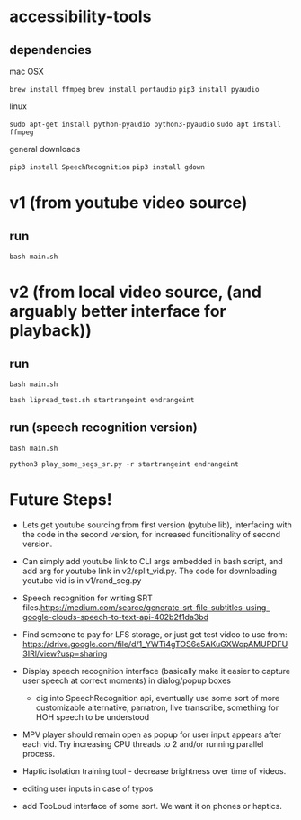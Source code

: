 # accessibility-tools

## dependencies 

mac OSX

`brew install ffmpeg`
`brew install portaudio`
`pip3 install pyaudio`

linux

`sudo apt-get install python-pyaudio python3-pyaudio`
`sudo apt install ffmpeg`

general downloads

`pip3 install SpeechRecognition`
`pip3 install gdown`

# v1 (from youtube video source)

## run 

`bash main.sh`


# v2 (from local video source, (and arguably better interface for playback))

## run

`bash main.sh`

`bash lipread_test.sh startrangeint endrangeint`

## run (speech recognition version)

`bash main.sh`

`python3 play_some_segs_sr.py -r startrangeint endrangeint`

# Future Steps!

- Lets get youtube sourcing from first version (pytube lib), interfacing with the code in the second version, for increased funcitionality of second version. 
- Can simply add youtube link to CLI args embedded in bash script, and add arg for youtube link in v2/split_vid.py. The code for downloading youtube vid is in v1/rand_seg.py
- Speech recognition for writing SRT files.https://medium.com/searce/generate-srt-file-subtitles-using-google-clouds-speech-to-text-api-402b2f1da3bd
- Find someone to pay for LFS storage, or just get test video to use from: https://drive.google.com/file/d/1_YWTi4gTOS6e5AKuGXWopAMUPDFU3IRl/view?usp=sharing
- Display speech recognition interface (basically make it easier to capture user speech at correct moments) in dialog/popup boxes
  - dig into SpeechRecognition api, eventually use some sort of more customizable alternative, parratron, live transcribe, something for HOH speech to be understood
- MPV player should remain open as popup for user input appears after each vid. Try increasing CPU threads to 2 and/or running parallel process.
- Haptic isolation training tool - decrease brightness over time of videos.
- editing user inputs in case of typos


- add TooLoud interface of some sort. We want it on phones or haptics.
